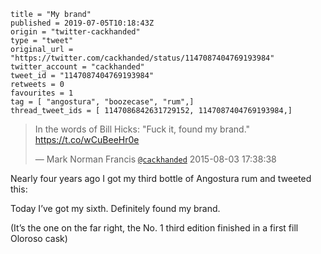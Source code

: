 ```
title = "My brand"
published = 2019-07-05T10:18:43Z
origin = "twitter-cackhanded"
type = "tweet"
original_url = "https://twitter.com/cackhanded/status/1147087404769193984"
twitter_account = "cackhanded"
tweet_id = "1147087404769193984"
retweets = 0
favourites = 1
tag = [ "angostura", "boozecase", "rum",]
thread_tweet_ids = [ 1147086842631729152, 1147087404769193984,]
```

> In the words of Bill Hicks: "Fuck it, found my brand." https://t.co/wCuBeeHr0e
> 
> — Mark Norman Francis [`@cackhanded`](https://twitter.com/cackhanded/status/628258689061928960) 2015-08-03 17:38:38

Nearly four years ago I got my third bottle of Angostura rum and tweeted this: 

Today I’ve got my sixth. Definitely found my brand. 

(It’s the one on the far right, the No. 1 third edition finished in a first fill Oloroso cask)

<p class='image'><img src='https://mnf.m17s.net/2019/07/05/D-tF6OWW4AAIF0x.jpg' alt=''></p>

